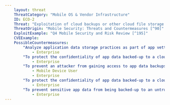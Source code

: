 ```yaml
---
    layout: threat
    ThreatCategory: "Mobile OS & Vendor Infrastructure"
    ID: ECO-2
    Threat: "Exploitation of cloud backups or other cloud file storage performed by individual mobile applications"
    ThreatOrigin: "Mobile Security: Threats and Countermeasures [^90]"
    ExploitExample: "Q4 Mobile Security and Risk Review [^195]"
    CVEExample:
    PossibleCountermeasures:
        "Analyze application data storage practices as part of app vetting before allowing an app to be used for processing enterprise data.":
            - Enterprise
        "To protect the confidentiality of app data backed-up to a cloud service, prefer the use of FedRAMP-certified cloud service providers to gain assurance that app data backed-up to the cloud is strongly encrypted.":
            - Enterprise
        "To prevent an attacker from gaining access to app data backups via the cloud service account, enable two-factor or other strong authentication mechanisms.":
            - Mobile Device User
            - Enterprise
        "To protect the confidentiality of app data backed-up to a cloud service, when possible, deploy MAM or MDM solutions that configure enrolled devices to strongly encrypt cloud backups or synchronized data.":
            - Enterprise
        "To prevent sensitive app data from being backed-up to an untrusted cloud service, deploy MAM or MDM solutions in combination with devices that successfully enforce policies intended to prohibit app data from being synchronized or backed-up to cloud services.":
            - Enterprise
---
```

